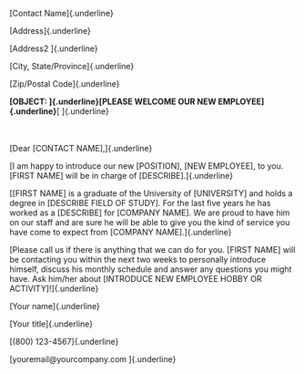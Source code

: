 [Contact Name]{.underline}

[Address]{.underline}

[Address2 ]{.underline}

[City, State/Province]{.underline}

[Zip/Postal Code]{.underline}

**[OBJECT: ]{.underline}[PLEASE WELCOME OUR NEW EMPLOYEE]{.underline}**[
]{.underline}

\
\
[Dear \[CONTACT NAME\],]{.underline}

[I am happy to introduce our new \[POSITION\], \[NEW EMPLOYEE\], to you.
\[FIRST NAME\] will be in charge of \[DESCRIBE\].]{.underline}

[\[FIRST NAME\] is a graduate of the University of \[UNIVERSITY\] and
holds a degree in \[DESCRIBE FIELD OF STUDY\]. For the last five years
he has worked as a \[DESCRIBE\] for \[COMPANY NAME\]. We are proud to
have him on our staff and are sure he will be able to give you the kind
of service you have come to expect from \[COMPANY NAME\].]{.underline}

[Please call us if there is anything that we can do for you. \[FIRST
NAME\] will be contacting you within the next two weeks to personally
introduce himself, discuss his monthly schedule and answer any questions
you might have. Ask him/her about \[INTRODUCE NEW EMPLOYEE HOBBY OR
ACTIVITY\]!]{.underline}

[Your name]{.underline}

[Your title]{.underline}

[(800) 123-4567]{.underline}

[youremail\@yourcompany.com ]{.underline}
